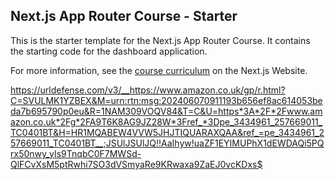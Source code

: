 ## Next.js App Router Course - Starter

This is the starter template for the Next.js App Router Course. It contains the starting code for the dashboard application.

For more information, see the [course curriculum](https://nextjs.org/learn) on the Next.js Website.

https://urldefense.com/v3/__https://www.amazon.co.uk/gp/r.html?C=SVULMK1YZBEX&M=urn:rtn:msg:202406070911193b656ef8ac614053beda7b695790p0eu&R=1NAM309VOQV84&T=C&U=https*3A*2F*2Fwww.amazon.co.uk*2Fg*2FA9T6K8AG9JZ28W*3Fref_*3Dpe_3434961_257669011_TC0401BT&H=HR1MQABEW4VVW5JHJTIQUARAXQAA&ref_=pe_3434961_257669011_TC0401BT__;JSUlJSUlJQ!!AaIhyw!uaZF1EYIMUPhX1dEWDAQi5PQrx50nwy_yIs9TnqbC0F7MWSd-QlFCvXsM5ptRwhi7SO3dVSmyaRe9KRwaxa9ZaEJ0vcKDxs$
